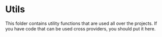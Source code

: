 # Utils

This folder contains utility functions that are used all over the projects. If you have code that can be used cross providers, you should put it here.
